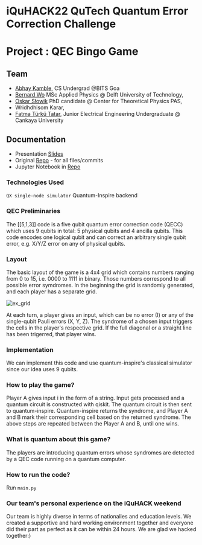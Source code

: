 # iQuHACK22 QuTech Quantum Error Correction Challenge

# Project : QEC Bingo Game

## Team
* [Abhay Kamble](https://github.com/abzsd), CS Undergrad @BITS Goa
* [Bernard Wo](https://github.com/bernwo) MSc Applied Physics @ Delft University of Technology,
* [Oskar Słowik](https://github.com/Feigenbaum4669) PhD candidate @ Center for Theoretical Physics PAS,
* Wridhdhisom Karar,
* [Fatma Türkü Tatar](https://github.com/turkutatar), Junior Electrical Engineering Undergraduate @ Cankaya University

## Documentation
* Presentation [Slides](https://docs.google.com/presentation/d/1AlDr8H5LY_8CyQQnUTHNoNZCA1F4KANMGV6-wCRXGGM/edit?usp=sharing)
* Original [Repo](https://github.com/turkutatar/iQuHACK22) - for all files/commits
* Jupyter Notebook in [Repo](https://github.com/turkutatar/iQuHACK22/blob/QEC-Bingo-v2.0/main.ipynb)

### Technologies Used
```QX single-node simulator``` Quantum-Inspire backend

### QEC Preliminaries 
The [[5,1,3]] code is a five qubit quantum error correction code (QECC) which uses 9 qubits in total: 5 physical qubits and 4 ancilla qubits. This code encodes one logical qubit and can correct an arbitrary single qubit error, e.g. X/Y/Z error on any of physical qubits.

### Layout 
The basic layout of the game is a 4x4 grid which contains numbers ranging from 0 to 15, i.e. 0000 to 1111 in binary. Those numbers correspond to all possible error symdromes. In the beginning the grid is randomly generated, and each player has a separate grid.

![ex_grid](https://user-images.githubusercontent.com/73556839/151690729-09667da5-074a-458c-b45c-01ee4809add7.png)

At each turn, a player gives an input, which can be no error (I) or any of the single-qubit Pauli errors (X, Y, Z). The syndrome of a chosen input triggers the cells in the player's respective grid. If the full diagonal or a straight line has been trigerred, that player wins.

### Implementation 
We can implement this code and use quantum-inspire's classical simulator since our idea uses 9 qubits. 

### How to play the game?
Player A gives input i in the form of a string.
Input gets processed and a quantum circuit is constructed with qiskit.
The quantum circuit is then sent to quantum-inspire.
Quantum-inspire returns the syndrome, and Player A and B mark their corresponding cell based on the returned syndrome.
The above steps are repeated between the Player A and B, until one wins.

### What is quantum about this game?
The players are introducing quantum errors whose syndromes are detected by a QEC code running on a quantum computer.

### How to run the code?
Run ```main.py```

### Our team's personal experience on the iQuHACK weekend
Our team is highly diverse in terms of nationalies and education levels. We created a supportive and hard working environment together and everyone did their part as perfect as it can be within 24 hours. We are glad we hacked together:)






